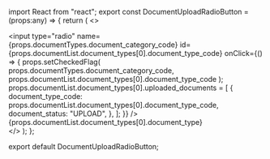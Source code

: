 import React from "react";
export const DocumentUploadRadioButton = (props:any) => {
  return (
    <>
      <div className="document-upload__file-upload">
        <div className="radioWithLabel">
          <div key={props.documentList.document_types[0].document_type_code}>
            <label htmlFor={props.documentList.document_types[0].document_type_code}>
              <input
                type="radio"
                name={props.documentTypes.document_category_code}
                id={props.documentList.document_types[0].document_type_code}
                onClick={() => {
                    props.setCheckedFlag(
                    props.documentTypes.document_category_code,
                    props.documentList.document_types[0].document_type_code
                  );
                  props.documentList.document_types[0].uploaded_documents = [
                    {
                      document_type_code:
                      props.documentList.document_types[0].document_type_code,
                      document_status: "UPLOAD",
                    },
                  ];
                }}
              />
              <span>{props.documentList.document_types[0].document_type}</span>
            </label>
          </div>
        </div>
      </div>
    </>
  );
};

export default DocumentUploadRadioButton;

